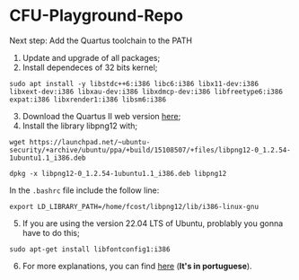 # CFU-Playground-Repo
 Next step: Add the Quartus toolchain to the PATH
  1. Update and upgrade of all packages;
  2. Install dependeces of 32 bits kernel; 
   ```
   sudo apt install -y libstdc++6:i386 libc6:i386 libx11-dev:i386 libxext-dev:i386 libxau-dev:i386 libxdmcp-dev:i386 libfreetype6:i386 expat:i386 libxrender1:i386 libsm6:i386
   ```
  3. Download the Quartus II web version [here](https://www.intel.com/content/www/us/en/software-kit/666221/intel-quartus-ii-web-edition-design-software-version-13-1-for-windows.html);
  4. Install the library libpng12 with;
  ```
  wget https://launchpad.net/~ubuntu-security/+archive/ubuntu/ppa/+build/15108507/+files/libpng12-0_1.2.54-1ubuntu1.1_i386.deb
  ```
  ```
  dpkg -x libpng12-0_1.2.54-1ubuntu1.1_i386.deb libpng12
  ```
In the `.bashrc` file include the follow line:
 ```
 export LD_LIBRARY_PATH=/home/fcost/libpng12/lib/i386-linux-gnu
 ```
  5. If you are using the version 22.04 LTS of Ubuntu, problably you gonna have to do this;
  ```
  sudo apt-get install libfontconfig1:i386
  ```
  6. For more explanations, you can find [here](https://www.youtube.com/watch?v=T-Tg2uEuX6o) (**It's in portuguese**).

